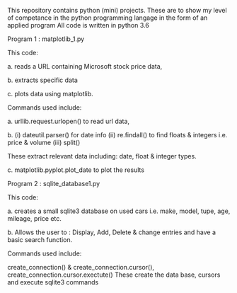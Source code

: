 This repository contains python (mini) projects. These are to show my level of competance in the python programming langage in the form of an applied program
All code is written in python 3.6

Program 1 : matplotlib_1.py

This code: 

a. reads a URL containing Microsoft stock price data, 

b. extracts specific data

c. plots data using matplotlib.

Commands used include:

a. urllib.request.urlopen() to read url data, 

b. (i) dateutil.parser() for date info (ii) re.findall() to find floats & integers i.e. price & volume (iii) split() 

These extract relevant data including: date, float & integer types. 

c. matplotlib.pyplot.plot_date to plot the results 


Program 2 : sqlite_database1.py

This code: 

a. creates a small sqlite3 database on used cars i.e. make, model, tupe, age, mileage, price etc. 

b. Allows the user to : Display, Add, Delete & change entries and have a basic search function. 

Commands used include: 

create_connection() & create_connection.cursor(), create_connection.cursor.exectute() 
These create the data base, cursors and execute sqlite3 commands 
